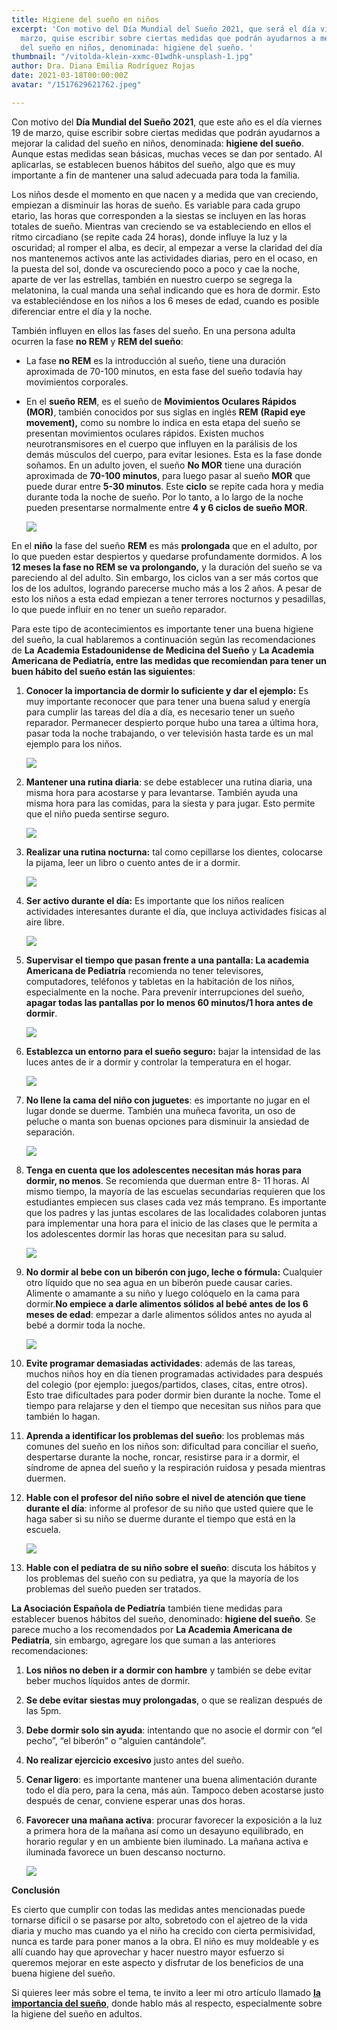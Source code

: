 ```yaml
---
title: Higiene del sueño en niños
excerpt: 'Con motivo del Día Mundial del Sueño 2021, que será el día viernes 19 de
  marzo, quise escribir sobre ciertas medidas que podrán ayudarnos a mejorar la calidad
  del sueño en niños, denominada: higiene del sueño. '
thumbnail: "/vitolda-klein-xxmc-01wdhk-unsplash-1.jpg"
author: Dra. Diana Emilia Rodríguez Rojas
date: 2021-03-18T00:00:00Z
avatar: "/1517629621762.jpeg"

---
```

Con motivo del **Día Mundial del Sueño 2021**, que este año es el día viernes 19 de marzo, quise escribir sobre ciertas medidas que podrán ayudarnos a mejorar la calidad del sueño en niños, denominada: **higiene del sueño**. Aunque estas medidas sean básicas, muchas veces se dan por sentado. Al aplicarlas, se establecen buenos hábitos del sueño, algo que es muy importante a fin de mantener una salud adecuada para toda la familia.

Los niños desde el momento en que nacen y a medida que van creciendo, empiezan a disminuir las horas de sueño. Es variable para cada grupo etario, las horas que corresponden a la siestas se incluyen en las horas totales de sueño. Mientras van creciendo se va estableciendo en ellos el ritmo circadiano (se repite cada 24 horas), donde influye la luz y la oscuridad; al romper el alba, es decir, al empezar a verse la claridad del día nos mantenemos activos ante las actividades diarias, pero en el ocaso, en la puesta del sol, donde va oscureciendo poco a poco y cae la noche, aparte de ver las estrellas, también en nuestro cuerpo se segrega la melatonina, la cual manda una señal indicando que es hora de dormir. Esto va estableciéndose en los niños a los 6 meses de edad, cuando es posible diferenciar entre el día y la noche.

También influyen en ellos las fases del sueño. En una persona adulta ocurren la fase **no REM** y **REM del sueño**:

* La fase **no REM** es la introducción al sueño, tiene una duración aproximada de 70-100 minutos, en esta fase del sueño todavía hay movimientos corporales.
* En el **sueño REM**, es el sueño de **Movimientos Oculares Rápidos (MOR)**, también conocidos por sus siglas en inglés **REM** **(Rapid eye movement),** como su nombre lo indica en esta etapa del sueño se presentan movimientos oculares rápidos. Existen muchos neurotransmisores en el cuerpo que influyen en la parálisis de los demás músculos del cuerpo, para evitar lesiones. Esta es la fase donde soñamos. En un adulto joven, el sueño **No MOR** tiene una duración aproximada de **70-100 minutos**, para luego pasar al sueño **MOR** que puede durar entre **5-30 minutos**. Este **ciclo** se repite cada hora y media durante toda la noche de sueño. Por lo tanto, a lo largo de la noche pueden presentarse normalmente entre **4 y 6 ciclos de sueño MOR**.

  ![](/tara-raye-fiwshslutfw-unsplash-1.jpg)

En el **niño** la fase del sueño **REM** es más **prolongada** que en el adulto, por lo que pueden estar despiertos y quedarse profundamente dormidos. A los **12 meses la fase no REM se va prolongando,** y la duración del sueño se va pareciendo al del adulto. Sin embargo, los ciclos van a ser más cortos que los de los adultos, logrando parecerse mucho más a los 2 años. A pesar de esto los niños a esta edad empiezan a tener terrores nocturnos y pesadillas, lo que puede influir en no tener un sueño reparador. 

Para este tipo de acontecimientos es importante tener una buena higiene del sueño, la cual hablaremos a continuación según las recomendaciones de **La** **Academia Estadounidense de Medicina del Sueño** y **La Academia Americana de Pediatría, entre las medidas que recomiendan para tener un buen hábito del sueño están las siguientes**:

 1. **Conocer la importancia de dormir lo suficiente y dar el ejemplo:** Es muy importante reconocer que para tener una buena salud y energía para cumplir las tareas del día a día, es necesario tener un sueño reparador. Permanecer despierto porque hubo una tarea a última hora, pasar toda la noche trabajando, o ver televisión hasta tarde es un mal ejemplo para los niños.

    ![](/clint-mckoy-sd1clzsvhe4-unsplash-1.jpg)
 2. **Mantener una rutina diaria**: se debe establecer una rutina diaria, una misma hora para acostarse y para levantarse. También ayuda una misma hora para las comidas, para la siesta y para jugar. Esto permite que el niño pueda sentirse seguro.

    ![](/ocean-ng-l0xotanv94y-unsplash-1.jpg)
 3. **Realizar una rutina nocturna:** tal como cepillarse los dientes, colocarse la pijama, leer un libro o cuento antes de ir a dormir.

    ![](/picsea-eqltydzrx7u-unsplash-1.jpg)
 4. **Ser activo durante el día:** Es importante que los niños realicen actividades interesantes durante el día, que incluya actividades físicas al aire libre.

    ![](/yanapi-senaud-87n4ipql6c4-unsplash-1.jpg) 
 5. **Supervisar el tiempo que pasan frente a una pantalla: La academia Americana de Pediatría** recomienda no tener televisores, computadores, teléfonos y tabletas en la habitación de los niños, especialmente en la noche. Para prevenir interrupciones del sueño, **apagar todas las pantallas por lo menos 60 minutos/1 hora antes de dormir**.

    ![](/jelleke-vanooteghem-chuzevdl4qm-unsplash-1.jpg)
 6. **Establezca un entorno para el sueño seguro:** bajar la intensidad de las luces antes de ir a dormir y controlar la temperatura en el hogar.

    ![](/marie-despeyroux-2xuyxslnfou-unsplash-1.jpg)
 7. **No llene la cama del niño con juguetes**: es importante no jugar en el lugar donde se duerme. También una muñeca favorita, un oso de peluche o manta son buenas opciones para disminuir la ansiedad de separación.

    ![](/tanaphong-toochinda-gagc07wvvck-unsplash-1.jpg) 
 8. **Tenga en cuenta que los adolescentes necesitan más horas para dormir, no menos**. Se recomienda que duerman entre 8- 11 horas. Al mismo tiempo, la mayoría de las escuelas secundarias requieren que los estudiantes empiecen sus clases cada vez más temprano. Es importante que los padres y las juntas escolares de las localidades colaboren juntas para implementar una hora para el inicio de las clases que le permita a los adolescentes dormir las horas que necesitan para su salud. 

    ![](/adrian-swancar-imafcyq7kh0-unsplash-1-1.jpg)
 9. **No dormir al bebe con un biberón con jugo, leche o fórmula:** Cualquier otro líquido que no sea agua en un biberón puede causar caries. Alimente o amamante a su niño y luego colóquelo en la cama para dormir.**No empiece a darle alimentos sólidos al bebé antes de los 6 meses de edad**: empezar a darle alimentos sólidos antes no ayuda al bebé a dormir toda la noche.

    ![](/kelly-sikkema-y1j60ifj5-m-unsplash-1.jpg)
10. **Evite programar demasiadas actividades**: además de las tareas, muchos niños hoy en día tienen programadas actividades para después del colegio (por ejemplo: juegos/partidos, clases, citas, entre otros). Esto trae dificultades para poder dormir bien durante la noche. Tome el tiempo para relajarse y den el tiempo que necesitan sus niños para que también lo hagan.
11. **Aprenda a identificar los problemas del sueño**: los problemas más comunes del sueño en los niños son: dificultad para conciliar el sueño, despertarse durante la noche, roncar, resistirse para ir a dormir, el síndrome de apnea del sueño y la respiración ruidosa y pesada mientras duermen.
12. **Hable con el profesor del niño sobre el nivel de atención que tiene durante el día**: informe al profesor de su niño que usted quiere que le haga saber si su niño se duerme durante el tiempo que está en la escuela.

    ![](/thomas-park-ss-r7bvcqty-unsplash-1.jpg)
13. **Hable con el pediatra de su niño sobre el sueño**: discuta los hábitos y los problemas del sueño con su pediatra, ya que la mayoría de los problemas del sueño pueden ser tratados.

**La Asociación Española de Pediatría** también tiene medidas para establecer buenos hábitos del sueño, denominado: **higiene del sueño**. Se parece mucho a los recomendados por **La Academia Americana de Pediatría**, sin embargo, agregare los que suman a las anteriores recomendaciones:

1. **Los niños no deben ir a dormir con hambre** y también se debe evitar beber muchos líquidos antes de dormir.
2. **Se debe evitar siestas muy prolongadas**, o que se realizan después de las 5pm.
3. **Debe dormir solo sin ayuda**: intentando que no asocie el dormir con “el pecho”, “el biberón” o “alguien cantándole”.
4. **No realizar ejercicio excesivo** justo antes del sueño.
5. **Cenar ligero**: es importante mantener una buena alimentación durante todo el día pero, para la cena, más aún. Tampoco deben acostarse justo después de cenar, conviene esperar unas dos horas.
6. **Favorecer una mañana activa**: procurar favorecer la exposición a la luz a primera hora de la mañana así como un desayuno equilibrado, en horario regular y en un ambiente bien iluminado. La mañana activa e iluminada favorece un buen descanso nocturno.

   ![](/zwaddi-yvybosibje8-unsplash-2.jpg)

**Conclusión**

Es cierto que cumplir con todas las medidas antes mencionadas puede tornarse difícil o se pasarse por alto, sobretodo con el ajetreo de la vida diaria y mucho mas cuando ya el niño ha crecido con cierta permisividad, nunca es tarde para poner manos a la obra. El niño es muy moldeable y es allí cuando hay que aprovechar y hacer nuestro mayor esfuerzo si queremos mejorar en este aspecto y disfrutar de los beneficios de una buena higiene del sueño. 

Si quieres leer más sobre el tema, te invito a leer mi otro artículo llamado [**la importancia del sueño**](https://www.pensalud.com/blog/la-importancia-del-sueno), donde hablo más al respecto, especialmente sobre la higiene del sueño en adultos.